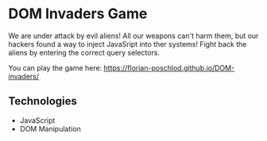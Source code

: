 # DOM Invaders Game

We are under attack by evil aliens!
All our weapons can't harm them, but our hackers found a way to inject JavaSript into ther systems! Fight back the aliens by entering the correct query selectors.

You can play the game here: https://florian-poschlod.github.io/DOM-invaders/

## Technologies
* JavaScript
* DOM Manipulation

